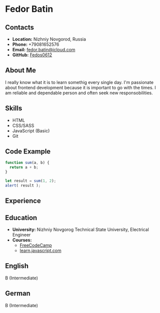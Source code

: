 # Fedor Batin

## Contacts

- **Location:** Nizhniy Novgorod, Russia
- **Phone:** +79081652576
- **Email:** fedor.batin@icloud.com
- **GitHub:** [Fedos0612](https://github.com/Fedos0612)

## About Me

I really know what it is to learn somethig every single day. I'm passionate about frontend development because it is important to go with the times. I am reliable and dependable person and often seek new responsobilities. </br>

## Skills

- HTML
- CSS/SASS
- JavaScript (Basic)
- Git

## Code Example

```javascript
function sum(a, b) {
  return a + b;
}

let result = sum(1, 2);
alert( result );
```

## Experience

## Education

- **University:** Nizhniy Novgorog Technical State University, Electrical Engineer
- **Courses:**
  - [FreeCodeCamp](https://www.freecodecamp.org/)
  - [learn.javascript.com](https://learn.javascript.com)

## English

B (Intermediate)

## German

B (Intermediate)
